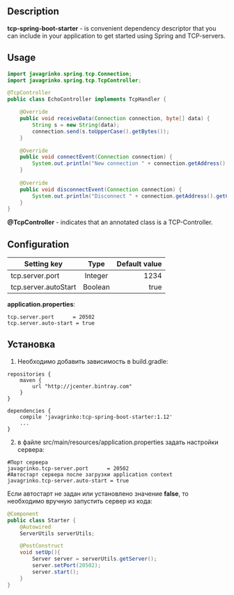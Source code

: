 ## Description
**tcp-spring-boot-starter** - is convenient dependency descriptor that you can include in your application to get started using Spring and TCP-servers.
## Usage
```java
import javagrinko.spring.tcp.Connection;
import javagrinko.spring.tcp.TcpController;

@TcpController
public class EchoController implements TcpHandler {

    @Override
    public void receiveData(Connection connection, byte[] data) {
        String s = new String(data);
        connection.send(s.toUpperCase().getBytes());
    }

    @Override
    public void connectEvent(Connection connection) {
        System.out.println("New connection " + connection.getAddress().getCanonicalHostName());
    }
    
    @Override
    public void disconnectEvent(Connection connection) {
        System.out.println("Disconnect " + connection.getAddress().getCanonicalHostName());
    }
}
```
**@TcpController** - indicates that an annotated class is a TCP-Controller.

## Configuration

| Setting key        | Type           | Default value  |
| ------------- |:-------------:| -----:|
| tcp.server.port      | Integer | 1234 |
| tcp.server.autoStart      | Boolean      |   true |

**application.properties**:

```
tcp.server.port      = 20502
tcp.server.auto-start = true
```

## Установка
1) Необходимо добавить зависимость в build.gradle:
```
repositories {
    maven {
        url "http://jcenter.bintray.com"
    }
}

dependencies {
    compile 'javagrinko:tcp-spring-boot-starter:1.12'
    ...
}

```

2) в файле src/main/resources/application.properties задать настройки сервера:
```
#Порт сервера
javagrinko.tcp-server.port      = 20502
#Автостарт сервера после загрузки application context
javagrinko.tcp-server.auto-start = true
```

Если автостарт не задан или установлено значение **false**, то необходимо вручную запустить сервер из кода:
```java
@Component
public class Starter {
    @Autowired
    ServerUtils serverUtils;

    @PostConstruct
    void setUp(){
        Server server = serverUtils.getServer();
        server.setPort(20502);
        server.start();
    }
}
```
